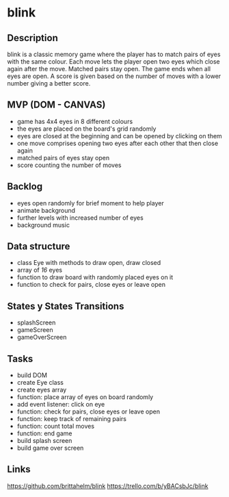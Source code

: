 # blink

## Description

blink is a classic memory game where the player has to match pairs of eyes with the same colour. Each move lets the player open two eyes which close again after the move. Matched pairs stay open. The game ends when all eyes are open. A score is given based on the number of moves with a lower number giving a better score.

## MVP (DOM - CANVAS)

- game has 4x4 eyes in 8 different colours
- the eyes are placed on the board's grid randomly
- eyes are closed at the beginning and can be opened by clicking on them
- one move comprises opening two eyes after each other that then close again
- matched pairs of eyes stay open
- score counting the number of moves

## Backlog

- eyes open randomly for brief moment to help player
- animate background
- further levels with increased number of eyes
- background music

## Data structure

- class Eye with methods to draw open, draw closed
- array of *16* eyes
- function to draw board with randomly placed eyes on it
- function to check for pairs, close eyes or leave open

## States y States Transitions

- splashScreen
- gameScreen
- gameOverScreen

## Tasks

- build DOM
- create Eye class
- create eyes array
- function: place array of eyes on board randomly
- add event listener: click on eye
- function: check for pairs, close eyes or leave open
- function: keep track of remaining pairs
- function: count total moves
- function: end game
- build splash screen
- build game over screen

## Links

https://github.com/brittahelm/blink
https://trello.com/b/yBACsbJc/blink